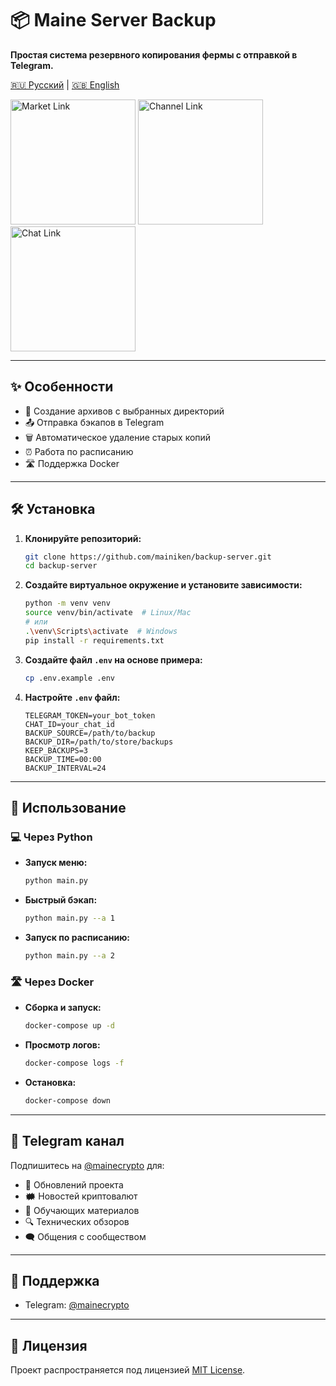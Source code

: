 # 📦 Maine Server Backup  
**Простая система резервного копирования фермы с отправкой в Telegram.**

[🇷🇺 Русский](README.md) | [🇬🇧 English](README_en.md)

[<img src="https://res.cloudinary.com/dkgz59pmw/image/upload/v1736756459/knpk224-28px-market_ksivis.svg" alt="Market Link" width="200">](https://t.me/MaineMarketBot?start=8HVF7S9K)
[<img src="https://res.cloudinary.com/dkgz59pmw/image/upload/v1736756459/knpk224-28px-channel_psjoqn.svg" alt="Channel Link" width="200">](https://t.me/+vpXdTJ_S3mo0ZjIy)
[<img src="https://res.cloudinary.com/dkgz59pmw/image/upload/v1736756459/knpk224-28px-chat_ixoikd.svg" alt="Chat Link" width="200">](https://t.me/+wWQuct9bljQ0ZDA6)

---

## ✨ Особенности  
- 📂 Создание архивов с выбранных директорий  
- 📤 Отправка бэкапов в Telegram  
- 🗑️ Автоматическое удаление старых копий  
- ⏰ Работа по расписанию  
- 🛣️ Поддержка Docker  

---

## 🛠️ Установка  

1. **Клонируйте репозиторий:**  
   ```bash
   git clone https://github.com/mainiken/backup-server.git
   cd backup-server
   ```

2. **Создайте виртуальное окружение и установите зависимости:**  
   ```bash
   python -m venv venv
   source venv/bin/activate  # Linux/Mac
   # или
   .\venv\Scripts\activate  # Windows
   pip install -r requirements.txt
   ```

3. **Создайте файл `.env` на основе примера:**  
   ```bash
   cp .env.example .env
   ```

4. **Настройте `.env` файл:**  
   ```env
   TELEGRAM_TOKEN=your_bot_token
   CHAT_ID=your_chat_id
   BACKUP_SOURCE=/path/to/backup
   BACKUP_DIR=/path/to/store/backups
   KEEP_BACKUPS=3
   BACKUP_TIME=00:00
   BACKUP_INTERVAL=24
   ```

---

## 🚀 Использование  

### 💻 Через Python  
- **Запуск меню:**  
   ```bash
   python main.py
   ```

- **Быстрый бэкап:**  
   ```bash
   python main.py --a 1
   ```

- **Запуск по расписанию:**  
   ```bash
   python main.py --a 2
   ```

### 🛣️ Через Docker  
- **Сборка и запуск:**  
   ```bash
   docker-compose up -d
   ```

- **Просмотр логов:**  
   ```bash
   docker-compose logs -f
   ```

- **Остановка:**  
   ```bash
   docker-compose down
   ```

---

## 📢 Telegram канал  

Подпишитесь на [@mainecrypto](https://t.me/mainecrypto) для:  
- 🔄 Обновлений проекта  
- 🗰 Новостей криптовалют  
- 📓 Обучающих материалов  
- 🔍 Технических обзоров  
- 🗨️ Общения с сообществом  

---

## 📮 Поддержка  

- Telegram: [@mainecrypto](https://t.me/mainecrypto)  

---

## 📜 Лицензия  

Проект распространяется под лицензией [MIT License](https://opensource.org/licenses/MIT).  
